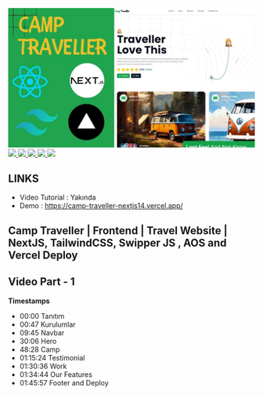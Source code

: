 <a href="" rel="nofollow">
<img src="https://github.com/efegorkemumit/camp-traveller-nextjs14/blob/master/public/traveller.jpg"
 style="max-width: 100%;">
</a>

<div></div>

<a href="https://www.instagram.com/efegorkemumit/" rel="nofollow">
<img src="https://efegorkemumit.github.io/assets/img/iconss/instagram.png" style="max-width: 10%;">
</a>

<a href="https://efegorkemumit.com/" rel="nofollow">
<img src="https://efegorkemumit.github.io/assets/img/iconss/website.png" style="max-width: 10%;">
</a>

<a href="https://github.com/efegorkemumit" rel="nofollow">
<img src="https://efegorkemumit.github.io/assets/img/iconss/github.png" style="max-width: 10%;">
</a>

<a href="https://www.linkedin.com/in/efe-g%C3%B6rkem-%C3%BCmit-a084009b/" rel="nofollow">
<img src="https://efegorkemumit.github.io/assets/img/iconss/linkedin.png" style="max-width: 10%;">
</a>

<a href="https://www.youtube.com/@EfeGorkemUmit?sub_confirmation=1" rel="nofollow">
<img src="https://efegorkemumit.github.io/assets/img/iconss/youtube.png" style="max-width: 10%;">
</a>


<div style="height:25px">

## LINKS


- Video Tutorial : Yakında
- Demo : https://camp-traveller-nextjs14.vercel.app/




##  Camp Traveller | Frontend  | Travel Website |  NextJS, TailwindCSS, Swipper JS , AOS  and Vercel Deploy

## Video  Part -  1

**Timestamps**
- 00:00 Tanıtım
- 00:47 Kurulumlar
- 09:45 Navbar
- 30:06 Hero
- 48:28 Camp
- 01:15:24 Testimonial
- 01:30:36 Work
- 01:34:44 Our Features
- 01:45:57 Footer and Deploy


